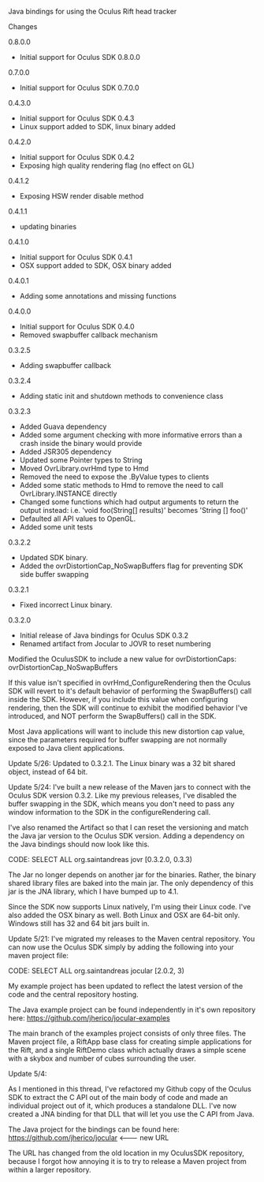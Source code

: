 Java bindings for using the Oculus Rift head tracker

Changes

0.8.0.0

* Initial support for Oculus SDK 0.8.0.0

0.7.0.0

* Initial support for Oculus SDK 0.7.0.0

0.4.3.0

* Initial support for Oculus SDK 0.4.3
* Linux support added to SDK, linux binary added

0.4.2.0

* Initial support for Oculus SDK 0.4.2
* Exposing high quality rendering flag (no effect on GL) 

0.4.1.2

* Exposing HSW render disable method 

0.4.1.1

* updating binaries

0.4.1.0

* Initial support for Oculus SDK 0.4.1
* OSX support added to SDK, OSX binary added

0.4.0.1

* Adding some annotations and missing functions

0.4.0.0

* Initial support for Oculus SDK 0.4.0
* Removed swapbuffer callback mechanism

0.3.2.5

* Adding swapbuffer callback

0.3.2.4

* Adding static init and shutdown methods to convenience class

0.3.2.3

* Added Guava dependency
* Added some argument checking with more informative errors than a crash inside the binary would provide
* Added JSR305 dependency
* Updated some Pointer types to String
* Moved OvrLibrary.ovrHmd type to Hmd
* Removed the need to expose the .ByValue types to clients
* Added some static methods to Hmd to remove the need to call OvrLibrary.INSTANCE directly
* Changed some functions which had output arguments to return the output instead:  i.e. 'void foo(String[] results)' becomes 'String [] foo()'
* Defaulted all API values to OpenGL.
* Added some unit tests   

0.3.2.2

* Updated SDK binary.  
* Added the ovrDistortionCap_NoSwapBuffers flag for preventing SDK side buffer swapping 

0.3.2.1

* Fixed incorrect Linux binary.


0.3.2.0

* Initial release of Java bindings for Oculus SDK 0.3.2
* Renamed artifact from Jocular to JOVR to reset numbering


Modified the OculusSDK to include a new value for ovrDistortionCaps: ovrDistortionCap_NoSwapBuffers

If this value isn't specified in ovrHmd_ConfigureRendering then the Oculus SDK will revert to it's default behavior of performing the SwapBuffers() call inside the SDK. However, if you include this value when configuring rendering, then the SDK will continue to exhibit the modified behavior I've introduced, and NOT perform the SwapBuffers() call in the SDK. 

Most Java applications will want to include this new distortion cap value, since the parameters required for buffer swapping are not normally exposed to Java client applications.

Update 5/26:
Updated to 0.3.2.1. The Linux binary was a 32 bit shared object, instead of 64 bit. 

Update 5/24:
I've built a new release of the Maven jars to connect with the Oculus SDK version 0.3.2. Like my previous releases, I've disabled the buffer swapping in the SDK, which means you don't need to pass any window information to the SDK in the configureRendering call. 

I've also renamed the Artifact so that I can reset the versioning and match the Java jar version to the Oculus SDK version. Adding a dependency on the Java bindings should now look like this.

CODE: SELECT ALL
    <dependency>
      <groupId>org.saintandreas</groupId>
      <artifactId>jovr</artifactId>
      <version>[0.3.2.0, 0.3.3)</version>
    </dependency>


The Jar no longer depends on another jar for the binaries. Rather, the binary shared library files are baked into the main jar. The only dependency of this jar is the JNA library, which I have bumped up to 4.1.

Since the SDK now supports Linux natively, I'm using their Linux code. I've also added the OSX binary as well. Both Linux and OSX are 64-bit only. Windows still has 32 and 64 bit jars built in. 

Update 5/21:
I've migrated my releases to the Maven central repository. You can now use the Oculus SDK simply by adding the following into your maven project file:

CODE: SELECT ALL
    <dependency>
      <groupId>org.saintandreas</groupId>
      <artifactId>jocular</artifactId>
      <version>[2.0.2, 3)</version>
    </dependency>


My example project has been updated to reflect the latest version of the code and the central repository hosting. 

The Java example project can be found independently in it's own repository here: https://github.com/jherico/jocular-examples

The main branch of the examples project consists of only three files. The Maven project file, a RiftApp base class for creating simple applications for the Rift, and a single RiftDemo class which actually draws a simple scene with a skybox and number of cubes surrounding the user.

Update 5/4:

As I mentioned in this thread, I've refactored my Github copy of the Oculus SDK to extract the C API out of the main body of code and made an individual project out of it, which produces a standalone DLL. I've now created a JNA binding for that DLL that will let you use the C API from Java. 

The Java project for the bindings can be found here: https://github.com/jherico/jocular <--- new URL

The URL has changed from the old location in my OculusSDK repository, because I forgot how annoying it is to try to release a Maven project from within a larger repository. 
